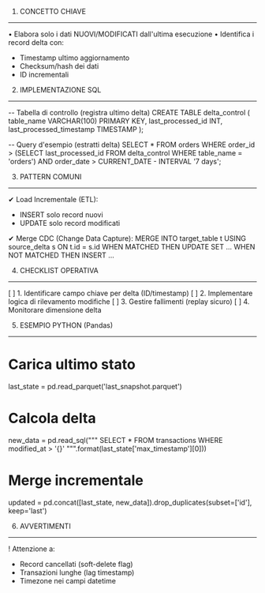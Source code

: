 
1. CONCETTO CHIAVE
-------------------------------------------
• Elabora solo i dati NUOVI/MODIFICATI dall'ultima esecuzione
• Identifica i record delta con:
  - Timestamp ultimo aggiornamento
  - Checksum/hash dei dati
  - ID incrementali

2. IMPLEMENTAZIONE SQL
-------------------------------------------
-- Tabella di controllo (registra ultimo delta)
CREATE TABLE delta_control (
  table_name VARCHAR(100) PRIMARY KEY,
  last_processed_id INT,
  last_processed_timestamp TIMESTAMP
);

-- Query d'esempio (estratti delta)
SELECT *
FROM orders
WHERE order_id > (SELECT last_processed_id 
                 FROM delta_control
                 WHERE table_name = 'orders')
AND order_date > CURRENT_DATE - INTERVAL '7 days';

3. PATTERN COMUNI
-------------------------------------------
✔ Load Incrementale (ETL):
  - INSERT solo record nuovi
  - UPDATE solo record modificati

✔ Merge CDC (Change Data Capture):
  MERGE INTO target_table t
  USING source_delta s
  ON t.id = s.id
  WHEN MATCHED THEN UPDATE SET ...
  WHEN NOT MATCHED THEN INSERT ...

4. CHECKLIST OPERATIVA
-------------------------------------------
[ ] 1. Identificare campo chiave per delta (ID/timestamp)
[ ] 2. Implementare logica di rilevamento modifiche
[ ] 3. Gestire fallimenti (replay sicuro)
[ ] 4. Monitorare dimensione delta

5. ESEMPIO PYTHON (Pandas)
-------------------------------------------
# Carica ultimo stato
last_state = pd.read_parquet('last_snapshot.parquet')

# Calcola delta
new_data = pd.read_sql("""
  SELECT * FROM transactions
  WHERE modified_at > '{}'
""".format(last_state['max_timestamp'][0]))

# Merge incrementale
updated = pd.concat([last_state, new_data]).drop_duplicates(subset=['id'], keep='last')

6. AVVERTIMENTI
-------------------------------------------
! Attenzione a:
- Record cancellati (soft-delete flag)
- Transazioni lunghe (lag timestamp)
- Timezone nei campi datetime